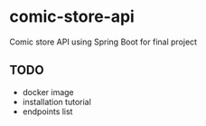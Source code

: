# comic-store-api
Comic store API using Spring Boot for final project

## TODO
- docker image
- installation tutorial
- endpoints list
